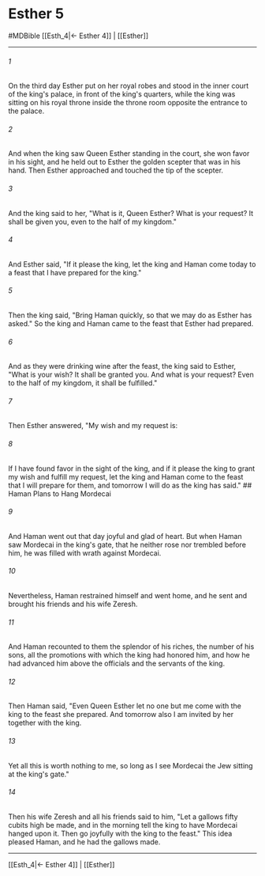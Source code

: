 # Esther 5
#MDBible
[[Esth_4|← Esther 4]] | [[Esther]]

***

###### 1 
On the third day Esther put on her royal robes and stood in the inner court of the king's palace, in front of the king's quarters, while the king was sitting on his royal throne inside the throne room opposite the entrance to the palace. 

###### 2 
And when the king saw Queen Esther standing in the court, she won favor in his sight, and he held out to Esther the golden scepter that was in his hand. Then Esther approached and touched the tip of the scepter. 

###### 3 
And the king said to her, "What is it, Queen Esther? What is your request? It shall be given you, even to the half of my kingdom." 

###### 4 
And Esther said, "If it please the king, let the king and Haman come today to a feast that I have prepared for the king." 

###### 5 
Then the king said, "Bring Haman quickly, so that we may do as Esther has asked." So the king and Haman came to the feast that Esther had prepared. 

###### 6 
And as they were drinking wine after the feast, the king said to Esther, "What is your wish? It shall be granted you. And what is your request? Even to the half of my kingdom, it shall be fulfilled." 

###### 7 
Then Esther answered, "My wish and my request is: 

###### 8 
If I have found favor in the sight of the king, and if it please the king to grant my wish and fulfill my request, let the king and Haman come to the feast that I will prepare for them, and tomorrow I will do as the king has said." ## Haman Plans to Hang Mordecai 

###### 9 
And Haman went out that day joyful and glad of heart. But when Haman saw Mordecai in the king's gate, that he neither rose nor trembled before him, he was filled with wrath against Mordecai. 

###### 10 
Nevertheless, Haman restrained himself and went home, and he sent and brought his friends and his wife Zeresh. 

###### 11 
And Haman recounted to them the splendor of his riches, the number of his sons, all the promotions with which the king had honored him, and how he had advanced him above the officials and the servants of the king. 

###### 12 
Then Haman said, "Even Queen Esther let no one but me come with the king to the feast she prepared. And tomorrow also I am invited by her together with the king. 

###### 13 
Yet all this is worth nothing to me, so long as I see Mordecai the Jew sitting at the king's gate." 

###### 14 
Then his wife Zeresh and all his friends said to him, "Let a gallows fifty cubits high be made, and in the morning tell the king to have Mordecai hanged upon it. Then go joyfully with the king to the feast." This idea pleased Haman, and he had the gallows made. 

***

[[Esth_4|← Esther 4]] | [[Esther]]
